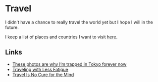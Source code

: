 # Travel
I didn't have a chance to really travel the world yet but I hope I will in the future.

I keep a list of places and countries I want to visit [here](https://trello.com/b/i8c0hBVu).

## Links
- [These photos are why I’m trapped in Tokyo forever now](https://medium.com/@damjancvetkovdimitrov/these-photos-are-why-i-m-trapped-in-tokyo-forever-now-1a0ea980bcc5)
- [Traveling with Less Fatigue](https://medium.com/@bebraw/traveling-with-less-fatigue-40c5cfd3aebe)
- [Travel Is No Cure for the Mind](https://medium.com/personal-growth/travel-is-no-cure-for-the-mind-e449d3109d71)